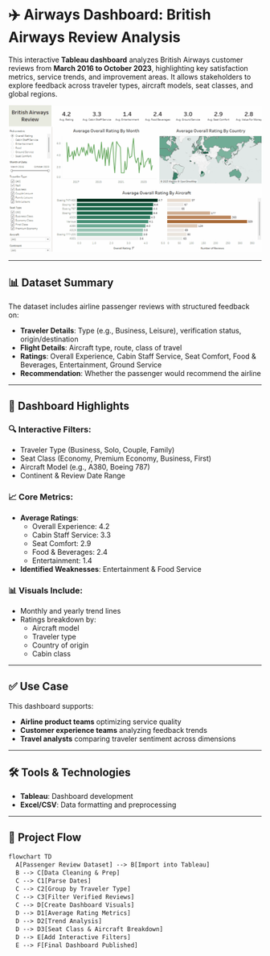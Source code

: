 
# ✈️ Airways Dashboard: British Airways Review Analysis

This interactive **Tableau dashboard** analyzes British Airways customer reviews from **March 2016 to October 2023**, highlighting key satisfaction metrics, service trends, and improvement areas. It allows stakeholders to explore feedback across traveler types, aircraft models, seat classes, and global regions.

![Dashboard Overview](https://github.com/kChe626/Snapshots/blob/main/Airline%20Tab.gif)

---

## 📊 Dataset Summary

The dataset includes airline passenger reviews with structured feedback on:

- **Traveler Details**: Type (e.g., Business, Leisure), verification status, origin/destination  
- **Flight Details**: Aircraft type, route, class of travel  
- **Ratings**: Overall Experience, Cabin Staff Service, Seat Comfort, Food & Beverages, Entertainment, Ground Service  
- **Recommendation**: Whether the passenger would recommend the airline

---

## 📌 Dashboard Highlights

### 🔍 Interactive Filters:
- Traveler Type (Business, Solo, Couple, Family)
- Seat Class (Economy, Premium Economy, Business, First)
- Aircraft Model (e.g., A380, Boeing 787)
- Continent & Review Date Range

### 📈 Core Metrics:
- **Average Ratings**:
  - Overall Experience: 4.2 
  - Cabin Staff Service: 3.3 
  - Seat Comfort: 2.9 
  - Food & Beverages: 2.4 
  - Entertainment: 1.4 
- **Identified Weaknesses**: Entertainment & Food Service

### 📊 Visuals Include:
- Monthly and yearly trend lines
- Ratings breakdown by:
  - Aircraft model
  - Traveler type
  - Country of origin
  - Cabin class

---

## ✅ Use Case

This dashboard supports:
- **Airline product teams** optimizing service quality
- **Customer experience teams** analyzing feedback trends
- **Travel analysts** comparing traveler sentiment across dimensions

---

## 🛠️ Tools & Technologies
- **Tableau**: Dashboard development
- **Excel/CSV**: Data formatting and preprocessing

---

## 🧭 Project Flow

```mermaid
flowchart TD
  A[Passenger Review Dataset] --> B[Import into Tableau]
  B --> C[Data Cleaning & Prep]
  C --> C1[Parse Dates]
  C --> C2[Group by Traveler Type]
  C --> C3[Filter Verified Reviews]
  C --> D[Create Dashboard Visuals]
  D --> D1[Average Rating Metrics]
  D --> D2[Trend Analysis]
  D --> D3[Seat Class & Aircraft Breakdown]
  D --> E[Add Interactive Filters]
  E --> F[Final Dashboard Published]
```
